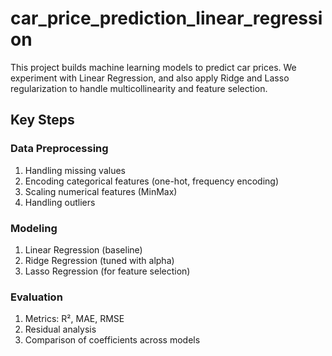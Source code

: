 # car_price_prediction_linear_regression

This project builds machine learning models to predict car prices. We experiment with Linear Regression, and also apply Ridge and Lasso regularization to handle multicollinearity and feature selection.

## Key Steps

### Data Preprocessing

1. Handling missing values
2. Encoding categorical features (one-hot, frequency encoding)
3. Scaling numerical features (MinMax)
4. Handling outliers

### Modeling

1. Linear Regression (baseline)
2. Ridge Regression (tuned with alpha)
2. Lasso Regression (for feature selection)

### Evaluation

1. Metrics: R², MAE, RMSE
2. Residual analysis
3. Comparison of coefficients across models

